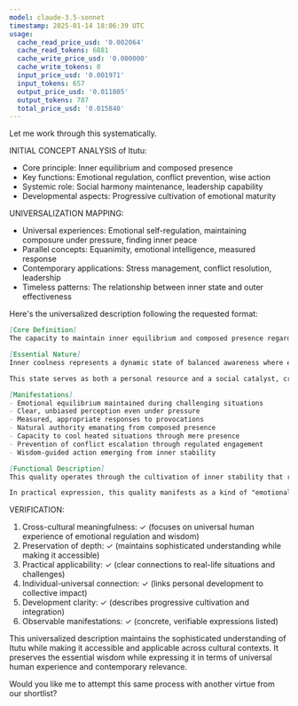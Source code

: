 ```yaml
---
model: claude-3.5-sonnet
timestamp: 2025-01-14 18:06:39 UTC
usage:
  cache_read_price_usd: '0.002064'
  cache_read_tokens: 6881
  cache_write_price_usd: '0.000000'
  cache_write_tokens: 0
  input_price_usd: '0.001971'
  input_tokens: 657
  output_price_usd: '0.011805'
  output_tokens: 787
  total_price_usd: '0.015840'
---
```


Let me work through this systematically.

INITIAL CONCEPT ANALYSIS of Itutu:
- Core principle: Inner equilibrium and composed presence
- Key functions: Emotional regulation, conflict prevention, wise action
- Systemic role: Social harmony maintenance, leadership capability
- Developmental aspects: Progressive cultivation of emotional maturity

UNIVERSALIZATION MAPPING:
- Universal experiences: Emotional self-regulation, maintaining composure under pressure, finding inner peace
- Parallel concepts: Equanimity, emotional intelligence, measured response
- Contemporary applications: Stress management, conflict resolution, leadership
- Timeless patterns: The relationship between inner state and outer effectiveness

Here's the universalized description following the requested format:

```markdown
[Core Definition]
The capacity to maintain inner equilibrium and composed presence regardless of external circumstances, enabling clear perception, wise action, and harmonious relationships. This quality manifests as a form of achieved tranquility that combines emotional stability with engaged awareness and responsive capability.

[Essential Nature]
Inner coolness represents a dynamic state of balanced awareness where emotional stability meets active engagement with life. Unlike passive calmness or detachment, it is a vital, alert state that combines deep centeredness with responsive capability. This quality emerges from the integration of emotional maturity, situational wisdom, and spiritual groundedness.

This state serves as both a personal resource and a social catalyst, creating conditions for clear perception, wise action, and conflict transformation. It manifests as a kind of achieved temperature control of the human spirit - neither too hot with reactivity nor too cold with indifference, but optimally regulated for both individual wellbeing and collective harmony.

[Manifestations]
- Emotional equilibrium maintained during challenging situations
- Clear, unbiased perception even under pressure
- Measured, appropriate responses to provocations
- Natural authority emanating from composed presence
- Capacity to cool heated situations through mere presence
- Prevention of conflict escalation through regulated engagement
- Wisdom-guided action emerging from inner stability

[Functional Description]
This quality operates through the cultivation of inner stability that remains dynamically responsive rather than rigidly fixed. It develops through progressive integration of emotional awareness, practical wisdom, and spiritual maturity, creating a form of achieved composure that can meet life's challenges without being destabilized by them. The process involves building internal reference points that allow one to maintain perspective and balance regardless of external circumstances.

In practical expression, this quality manifests as a kind of "emotional thermostat" that regulates both personal state and social atmosphere. It enables leadership through presence rather than force, conflict resolution through composed engagement rather than reactive intervention, and consistent wise action through maintained inner clarity. This stable yet dynamic equilibrium creates conditions for both personal effectiveness and social harmony.
```

VERIFICATION:
1. Cross-cultural meaningfulness: ✓ (focuses on universal human experience of emotional regulation and wisdom)
2. Preservation of depth: ✓ (maintains sophisticated understanding while making it accessible)
3. Practical applicability: ✓ (clear connections to real-life situations and challenges)
4. Individual-universal connection: ✓ (links personal development to collective impact)
5. Development clarity: ✓ (describes progressive cultivation and integration)
6. Observable manifestations: ✓ (concrete, verifiable expressions listed)

This universalized description maintains the sophisticated understanding of Itutu while making it accessible and applicable across cultural contexts. It preserves the essential wisdom while expressing it in terms of universal human experience and contemporary relevance.

Would you like me to attempt this same process with another virtue from our shortlist?